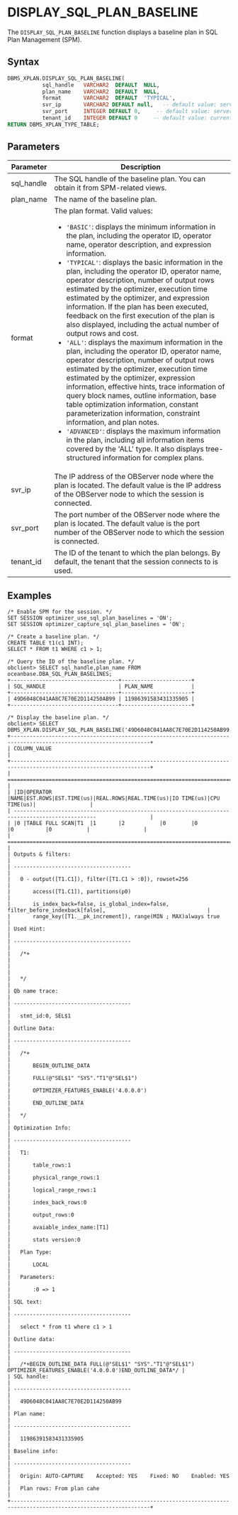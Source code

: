 # DISPLAY_SQL_PLAN_BASELINE

The `DISPLAY_SQL_PLAN_BASELINE` function displays a baseline plan in SQL Plan Management (SPM). 

## Syntax

```sql
DBMS_XPLAN.DISPLAY_SQL_PLAN_BASELINE(
           sql_handle   VARCHAR2  DEFAULT  NULL,
           plan_name    VARCHAR2  DEFAULT  NULL,
           format       VARCHAR2  DEFAULT  'TYPICAL',
           svr_ip       VARCHAR2 DEFAULT null,   -- default value: server connected by client
           svr_port     INTEGER DEFAULT 0,     -- default value: server connected by client
           tenant_id    INTEGER DEFAULT 0     -- default value: current tenant
RETURN DBMS_XPLAN_TYPE_TABLE;
```

## Parameters

| Parameter | Description |
| --- | --- |
| sql_handle | The SQL handle of the baseline plan. You can obtain it from SPM-related views.  |
| plan_name | The name of the baseline plan.  |
| format | The plan format. Valid values:<ul><li>`'BASIC'`: displays the minimum information in the plan, including the operator ID, operator name, operator description, and expression information. </li><li> `'TYPICAL'`: displays the basic information in the plan, including the operator ID, operator name, operator description, number of output rows estimated by the optimizer, execution time estimated by the optimizer, and expression information. If the plan has been executed, feedback on the first execution of the plan is also displayed, including the actual number of output rows and cost. </li><li> `'ALL'`: displays the maximum information in the plan, including the operator ID, operator name, operator description, number of output rows estimated by the optimizer, execution time estimated by the optimizer, expression information, effective hints, trace information of query block names, outline information, base table optimization information, constant parameterization information, constraint information, and plan notes. </li><li> `'ADVANCED'`: displays the maximum information in the plan, including all information items covered by the 'ALL' type. It also displays tree-structured information for complex plans. </li></ul> |
| svr_ip | The IP address of the OBServer node where the plan is located. The default value is the IP address of the OBServer node to which the session is connected.  |
| svr_port | The port number of the OBServer node where the plan is located. The default value is the port number of the OBServer node to which the session is connected.  |
| tenant_id | The ID of the tenant to which the plan belongs. By default, the tenant that the session connects to is used.  |

## Examples

```shell
/* Enable SPM for the session. */
SET SESSION optimizer_use_sql_plan_baselines = 'ON';
SET SESSION optimizer_capture_sql_plan_baselines = 'ON';

/* Create a baseline plan. */
CREATE TABLE t1(c1 INT);
SELECT * FROM t1 WHERE c1 > 1;

/* Query the ID of the baseline plan. */
obclient> SELECT sql_handle,plan_name FROM oceanbase.DBA_SQL_PLAN_BASELINES;
+----------------------------------+----------------------+
| SQL_HANDLE                       | PLAN_NAME            |
+----------------------------------+----------------------+
| 49D6048C041AA8C7E70E2D114250AB99 | 11986391583431335905 |
+----------------------------------+----------------------+

/* Display the baseline plan. */
obclient> SELECT DBMS_XPLAN.DISPLAY_SQL_PLAN_BASELINE('49D6048C041AA8C7E70E2D114250AB99','11986391583431335905','all');
+------------------------------------------------------------------------------------------------------------------+
| COLUMN_VALUE                                                                                                     |
+------------------------------------------------------------------------------------------------------------------+
| ================================================================================================                 |
| |ID|OPERATOR       |NAME|EST.ROWS|EST.TIME(us)|REAL.ROWS|REAL.TIME(us)|IO TIME(us)|CPU TIME(us)|                 |
| ------------------------------------------------------------------------------------------------                 |
| |0 |TABLE FULL SCAN|T1  |1       |2           |0        |0            |0          |0           |                 |
| ================================================================================================                 |
| Outputs & filters:                                                                                               |
| -------------------------------------                                                                            |
|   0 - output([T1.C1]), filter([T1.C1 > :0]), rowset=256                                                          |
|       access([T1.C1]), partitions(p0)                                                                            |
|       is_index_back=false, is_global_index=false, filter_before_indexback[false],                                |
|       range_key([T1.__pk_increment]), range(MIN ; MAX)always true                                                |
| Used Hint:                                                                                                       |
| -------------------------------------                                                                            |
|   /*+                                                                                                            |
|                                                                                                                  |
|   */                                                                                                             |
| Qb name trace:                                                                                                   |
| -------------------------------------                                                                            |
|   stmt_id:0, SEL$1                                                                                               |
| Outline Data:                                                                                                    |
| -------------------------------------                                                                            |
|   /*+                                                                                                            |
|       BEGIN_OUTLINE_DATA                                                                                         |
|       FULL(@"SEL$1" "SYS"."T1"@"SEL$1")                                                                          |
|       OPTIMIZER_FEATURES_ENABLE('4.0.0.0')                                                                       |
|       END_OUTLINE_DATA                                                                                           |
|   */                                                                                                             |
| Optimization Info:                                                                                               |
| -------------------------------------                                                                            |
|   T1:                                                                                                            |
|       table_rows:1                                                                                               |
|       physical_range_rows:1                                                                                      |
|       logical_range_rows:1                                                                                       |
|       index_back_rows:0                                                                                          |
|       output_rows:0                                                                                              |
|       avaiable_index_name:[T1]                                                                                   |
|       stats version:0                                                                                            |
|   Plan Type:                                                                                                     |
|       LOCAL                                                                                                      |
|   Parameters:                                                                                                    |
|       :0 => 1                                                                                                    |
| SQL text:                                                                                                        |
| -------------------------------------                                                                            |
|   select * from t1 where c1 > 1                                                                                  |
| Outline data:                                                                                                    |
| -------------------------------------                                                                            |
|   /*+BEGIN_OUTLINE_DATA FULL(@"SEL$1" "SYS"."T1"@"SEL$1") OPTIMIZER_FEATURES_ENABLE('4.0.0.0')END_OUTLINE_DATA*/ |
| SQL handle:                                                                                                      |
| -------------------------------------                                                                            |
|   49D6048C041AA8C7E70E2D114250AB99                                                                               |
| Plan name:                                                                                                       |
| -------------------------------------                                                                            |
|   11986391583431335905                                                                                           |
| Baseline info:                                                                                                   |
| -------------------------------------                                                                            |
|   Origin: AUTO-CAPTURE    Accepted: YES    Fixed: NO    Enabled: YES                                             |
|   Plan rows: From plan cahe                                                                                      |
+------------------------------------------------------------------------------------------------------------------+
```
